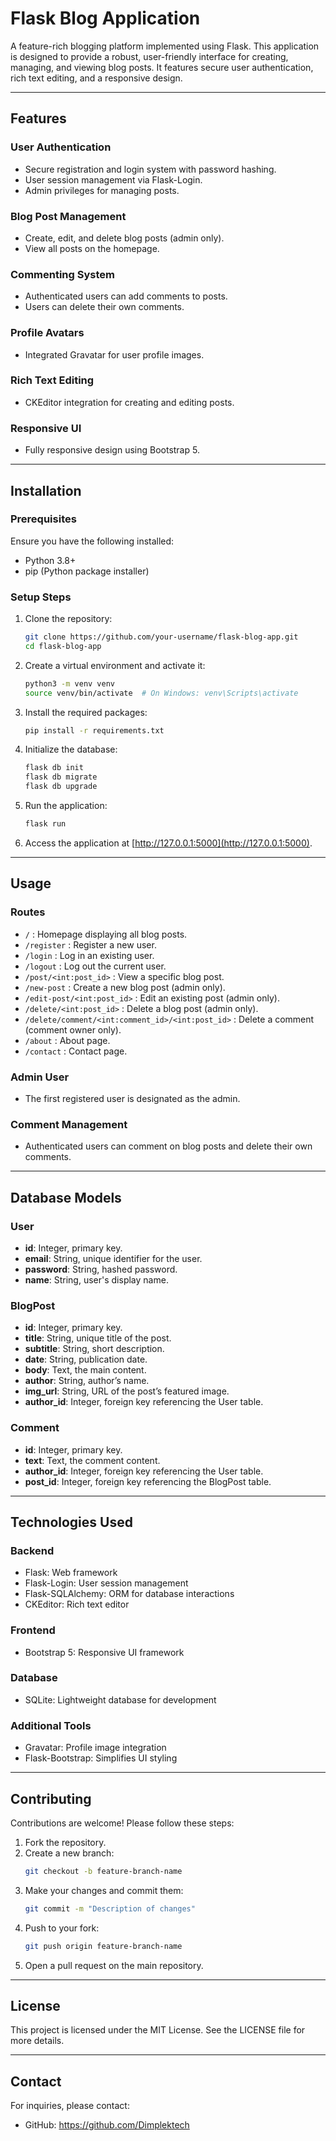 # Flask Blog Application

A feature-rich blogging platform implemented using Flask. This application is designed to provide a robust, user-friendly interface for creating, managing, and viewing blog posts. It features secure user authentication, rich text editing, and a responsive design.

---

## Features

### User Authentication
- Secure registration and login system with password hashing.
- User session management via Flask-Login.
- Admin privileges for managing posts.

### Blog Post Management
- Create, edit, and delete blog posts (admin only).
- View all posts on the homepage.

### Commenting System
- Authenticated users can add comments to posts.
- Users can delete their own comments.

### Profile Avatars
- Integrated Gravatar for user profile images.

### Rich Text Editing
- CKEditor integration for creating and editing posts.

### Responsive UI
- Fully responsive design using Bootstrap 5.

---

## Installation

### Prerequisites
Ensure you have the following installed:
- Python 3.8+
- pip (Python package installer)

### Setup Steps

1. Clone the repository:
    ```bash
    git clone https://github.com/your-username/flask-blog-app.git
    cd flask-blog-app
    ```

2. Create a virtual environment and activate it:
    ```bash
    python3 -m venv venv
    source venv/bin/activate  # On Windows: venv\Scripts\activate
    ```

3. Install the required packages:
    ```bash
    pip install -r requirements.txt
    ```

4. Initialize the database:
    ```bash
    flask db init
    flask db migrate
    flask db upgrade
    ```

5. Run the application:
    ```bash
    flask run
    ```

6. Access the application at [http://127.0.0.1:5000](http://127.0.0.1:5000).

---

## Usage

### Routes

- `/` : Homepage displaying all blog posts.
- `/register` : Register a new user.
- `/login` : Log in an existing user.
- `/logout` : Log out the current user.
- `/post/<int:post_id>` : View a specific blog post.
- `/new-post` : Create a new blog post (admin only).
- `/edit-post/<int:post_id>` : Edit an existing post (admin only).
- `/delete/<int:post_id>` : Delete a blog post (admin only).
- `/delete/comment/<int:comment_id>/<int:post_id>` : Delete a comment (comment owner only).
- `/about` : About page.
- `/contact` : Contact page.

### Admin User
- The first registered user is designated as the admin.

### Comment Management
- Authenticated users can comment on blog posts and delete their own comments.

---

## Database Models

### User
- **id**: Integer, primary key.
- **email**: String, unique identifier for the user.
- **password**: String, hashed password.
- **name**: String, user's display name.

### BlogPost
- **id**: Integer, primary key.
- **title**: String, unique title of the post.
- **subtitle**: String, short description.
- **date**: String, publication date.
- **body**: Text, the main content.
- **author**: String, author’s name.
- **img_url**: String, URL of the post’s featured image.
- **author_id**: Integer, foreign key referencing the User table.

### Comment
- **id**: Integer, primary key.
- **text**: Text, the comment content.
- **author_id**: Integer, foreign key referencing the User table.
- **post_id**: Integer, foreign key referencing the BlogPost table.

---

## Technologies Used

### Backend
- Flask: Web framework
- Flask-Login: User session management
- Flask-SQLAlchemy: ORM for database interactions
- CKEditor: Rich text editor

### Frontend
- Bootstrap 5: Responsive UI framework

### Database
- SQLite: Lightweight database for development

### Additional Tools
- Gravatar: Profile image integration
- Flask-Bootstrap: Simplifies UI styling

---

## Contributing

Contributions are welcome! Please follow these steps:

1. Fork the repository.
2. Create a new branch:
    ```bash
    git checkout -b feature-branch-name
    ```
3. Make your changes and commit them:
    ```bash
    git commit -m "Description of changes"
    ```
4. Push to your fork:
    ```bash
    git push origin feature-branch-name
    ```
5. Open a pull request on the main repository.

---

## License

This project is licensed under the MIT License. See the LICENSE file for more details.

---

## Contact

For inquiries, please contact:
- GitHub: https://github.com/Dimplektech

